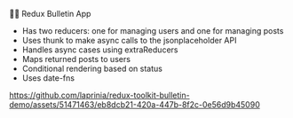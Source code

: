 📩📯 Redux Bulletin App

* Has two reducers: one for managing users and one for managing posts
* Uses thunk to make async calls to the jsonplaceholder API
* Handles async cases using extraReducers
* Maps returned posts to users
* Conditional rendering based on status
* Uses date-fns

https://github.com/laprinia/redux-toolkit-bulletin-demo/assets/51471463/eb8dcb21-420a-447b-8f2c-0e56d9b45090

